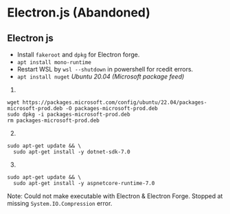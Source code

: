 # Electron.js (Abandoned)

## Electron js

- Install `fakeroot` and `dpkg` for Electron forge.
- `apt install mono-runtime`
- Restart WSL by `wsl --shutdown` in powershell for rcedit errors.
- `apt install nuget`
  _Ubuntu 20.04 (Microsoft package feed)_

1.

```
wget https://packages.microsoft.com/config/ubuntu/22.04/packages-microsoft-prod.deb -O packages-microsoft-prod.deb
sudo dpkg -i packages-microsoft-prod.deb
rm packages-microsoft-prod.deb
```

2.

```
sudo apt-get update && \
  sudo apt-get install -y dotnet-sdk-7.0
```

3.

```
sudo apt-get update && \
  sudo apt-get install -y aspnetcore-runtime-7.0
```

Note: Could not make executable with Electron & Electron Forge. Stopped at missing `System.IO.Compression` error.
